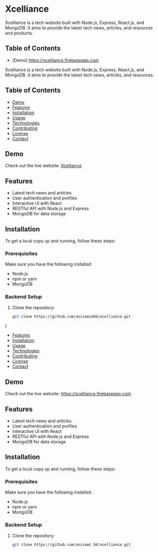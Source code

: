 # Xcelliance 

Xcelliance is a tech website built with Node.js, Express, React.js, and MongoDB. It aims to provide the latest tech news, articles, and resources and products.

## Table of Contents

- [Demo]  https://xcelliance.firebaseapp.com

Xcelliance is a tech website built with Node.js, Express, React.js, and MongoDB. It aims to provide the latest tech news, articles, and resources.

## Table of Contents

- [Demo](#demo)
- [Features](#features)
- [Installation](#installation)
- [Usage](#usage)
- [Technologies](#technologies)
- [Contributing](#contributing)
- [License](#license)
- [Contact](#contact)

## Demo

Check out the live website: [Xcelliance](https://xcelliance.firebaseapp.com/)

## Features

- Latest tech news and articles
- User authentication and profiles
- Interactive UI with React
- RESTful API with Node.js and Express
- MongoDB for data storage

## Installation

To get a local copy up and running, follow these steps:

### Prerequisites

Make sure you have the following installed:

- Node.js
- npm or yarn
- MongoDB

### Backend Setup

1. Clone the repository:
   ```sh
   git clone https://github.com/anisamim94/xcelliance.git
)
- [Features](#features)
- [Installation](#installation)
- [Usage](#usage)
- [Technologies](#technologies)
- [Contributing](#contributing)
- [License](#license)
- [Contact](#contact)

## Demo

Check out the live website: https://xcelliance.firebaseapp.com

## Features

- Latest tech news and articles
- User authentication and profiles
- Interactive UI with React
- RESTful API with Node.js and Express
- MongoDB for data storage

## Installation

To get a local copy up and running, follow these steps:

### Prerequisites

Make sure you have the following installed:

- Node.js
- npm or yarn
- MongoDB

### Backend Setup

1. Clone the repository:
   ```sh
   git clone https://github.com/anisami 94/xcelliance.git
